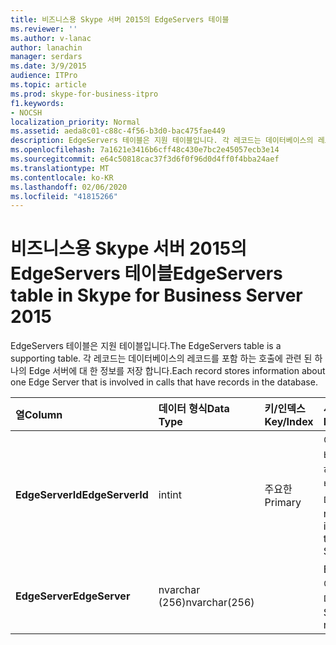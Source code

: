 ```yaml
---
title: 비즈니스용 Skype 서버 2015의 EdgeServers 테이블
ms.reviewer: ''
ms.author: v-lanac
author: lanachin
manager: serdars
ms.date: 3/9/2015
audience: ITPro
ms.topic: article
ms.prod: skype-for-business-itpro
f1.keywords:
- NOCSH
localization_priority: Normal
ms.assetid: aeda8c01-c88c-4f56-b3d0-bac475fae449
description: EdgeServers 테이블은 지원 테이블입니다. 각 레코드는 데이터베이스의 레코드를 포함 하는 호출에 관련 된 하나의 Edge 서버에 대 한 정보를 저장 합니다.
ms.openlocfilehash: 7a1621e3416b6cff48c430e7bc2e45057ecb3e14
ms.sourcegitcommit: e64c50818cac37f3d6f0f96d0d4ff0f4bba24aef
ms.translationtype: MT
ms.contentlocale: ko-KR
ms.lasthandoff: 02/06/2020
ms.locfileid: "41815266"
---
```

# <a name="edgeservers-table-in-skype-for-business-server-2015"></a><span data-ttu-id="9bd17-104">비즈니스용 Skype 서버 2015의 EdgeServers 테이블</span><span class="sxs-lookup"><span data-stu-id="9bd17-104">EdgeServers table in Skype for Business Server 2015</span></span>
 
<span data-ttu-id="9bd17-105">EdgeServers 테이블은 지원 테이블입니다.</span><span class="sxs-lookup"><span data-stu-id="9bd17-105">The EdgeServers table is a supporting table.</span></span> <span data-ttu-id="9bd17-106">각 레코드는 데이터베이스의 레코드를 포함 하는 호출에 관련 된 하나의 Edge 서버에 대 한 정보를 저장 합니다.</span><span class="sxs-lookup"><span data-stu-id="9bd17-106">Each record stores information about one Edge Server that is involved in calls that have records in the database.</span></span>
  
|<span data-ttu-id="9bd17-107">**열**</span><span class="sxs-lookup"><span data-stu-id="9bd17-107">**Column**</span></span>|<span data-ttu-id="9bd17-108">**데이터 형식**</span><span class="sxs-lookup"><span data-stu-id="9bd17-108">**Data Type**</span></span>|<span data-ttu-id="9bd17-109">**키/인덱스**</span><span class="sxs-lookup"><span data-stu-id="9bd17-109">**Key/Index**</span></span>|<span data-ttu-id="9bd17-110">**세부적인**</span><span class="sxs-lookup"><span data-stu-id="9bd17-110">**Details**</span></span>|
|:-----|:-----|:-----|:-----|
|<span data-ttu-id="9bd17-111">**EdgeServerId**</span><span class="sxs-lookup"><span data-stu-id="9bd17-111">**EdgeServerId**</span></span> <br/> |<span data-ttu-id="9bd17-112">int</span><span class="sxs-lookup"><span data-stu-id="9bd17-112">int</span></span>  <br/> |<span data-ttu-id="9bd17-113">주요한</span><span class="sxs-lookup"><span data-stu-id="9bd17-113">Primary</span></span>  <br/> |<span data-ttu-id="9bd17-114">이 Edge 서버를 식별 하는 고유 번호입니다.</span><span class="sxs-lookup"><span data-stu-id="9bd17-114">Unique number identifying this Edge Server.</span></span>  <br/> |
|<span data-ttu-id="9bd17-115">**EdgeServer**</span><span class="sxs-lookup"><span data-stu-id="9bd17-115">**EdgeServer**</span></span> <br/> |<span data-ttu-id="9bd17-116">nvarchar (256)</span><span class="sxs-lookup"><span data-stu-id="9bd17-116">nvarchar(256)</span></span>  <br/> | <br/> |<span data-ttu-id="9bd17-117">Edge 서버 이름입니다.</span><span class="sxs-lookup"><span data-stu-id="9bd17-117">Edge Server name.</span></span>  <br/> |
   

